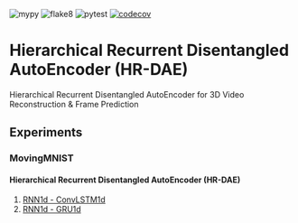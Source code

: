 ![mypy](https://github.com/nnaakkaaii/HR-DAE/actions/workflows/mypy.yaml/badge.svg)
![flake8](https://github.com/nnaakkaaii/HR-DAE/actions/workflows/flake8.yaml/badge.svg)
![pytest](https://github.com/nnaakkaaii/HR-DAE/actions/workflows/pytest.yaml/badge.svg)
[![codecov](https://codecov.io/gh/nnaakkaaii/HR-DAE/branch/main/graph/badge.svg)](https://codecov.io/gh/nnaakkaaii/HR-DAE)

# Hierarchical Recurrent Disentangled AutoEncoder (HR-DAE)
Hierarchical Recurrent Disentangled AutoEncoder for 3D Video Reconstruction & Frame Prediction

## Experiments

### MovingMNIST

#### Hierarchical Recurrent Disentangled AutoEncoder (HR-DAE)

1. [RNN1d - ConvLSTM1d](https://github.com/nnaakkaaii/HR-DAE/tree/exp/mmnist/hrdae2d/rnn1d/conv_lstm1d)
1. [RNN1d - GRU1d](https://github.com/nnaakkaaii/HR-DAE/tree/exp/mmnist/hrdae2d/rnn1d/gru1d)
